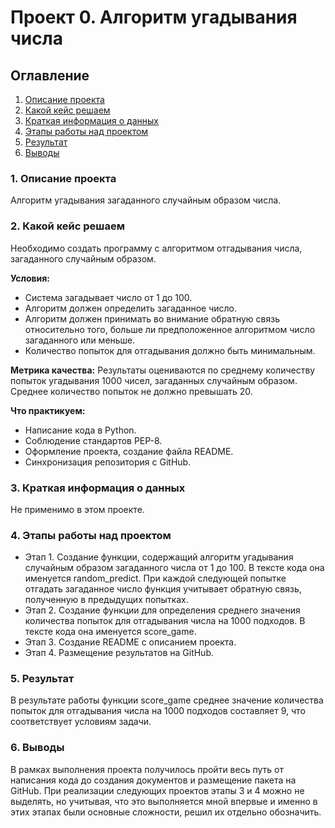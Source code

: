 # Проект 0. Алгоритм угадывания числа
## Оглавление
1. [Описание проекта](#1-описание-проекта)
2. [Какой кейс решаем](#2-какой-кейс-решаем)
3. [Краткая информация о данных](#3-краткая-информация-о-данных)
4. [Этапы работы над проектом](#4-этапы-работы-над-проектом)
5. [Результат](#5-результат)
6. [Выводы](#6-выводы)

### 1. Описание проекта
Алгоритм угадывания загаданного случайным образом числа.

### 2. Какой кейс решаем
Необходимо создать программу с алгоритмом отгадывания числа, загаданного случайным образом.

**Условия:**
* Система загадывает число от 1 до 100.
* Алгоритм должен определить загаданное число.
* Алгоритм должен принимать во внимание обратную связь относительно того, больше ли предположенное алгоритмом число загаданного или меньше.
* Количество попыток для отгадывания должно быть минимальным.

**Метрика качества:**
Результаты оцениваются по среднему количеству попыток угадывания 1000 чисел, загаданных случайным образом. Среднее количество попыток не должно превышать 20.

**Что практикуем:**
* Написание кода в Python.
* Соблюдение стандартов PEP-8.
* Оформление проекта, создание файла README.
* Синхронизация репозитория с GitHub.

### 3. Краткая информация о данных
Не применимо в этом проекте.

### 4. Этапы работы над проектом
* Этап 1. Создание функции, содержащий алгоритм угадывания случайным образом загаданного числа от 1 до 100. В тексте кода она именуется random_predict. При каждой следующей попытке отгадать загаданное число функция учитывает обратную связь, полученную в предыдущих попытках.
* Этап 2. Создание функции для определения среднего значения количества попыток для отгадывания числа на 1000 подходов. В тексте кода она именуется score_game.
* Этап 3. Создание README с описанием проекта.
* Этап 4. Размещение результатов на GitHub.

### 5. Результат
В результате работы функции score_game среднее значение количества попыток для отгадывания числа на 1000 подходов составляет 9, что соответствует условиям задачи.

### 6. Выводы
В рамках выполнения проекта получилось пройти весь путь от написания кода до создания документов и размещение пакета на GitHub. При реализации следующих проектов этапы 3 и 4 можно не выделять, но учитывая, что это выполняется мной впервые и именно в этих этапах были основные сложности, решил их отдельно обозначить.